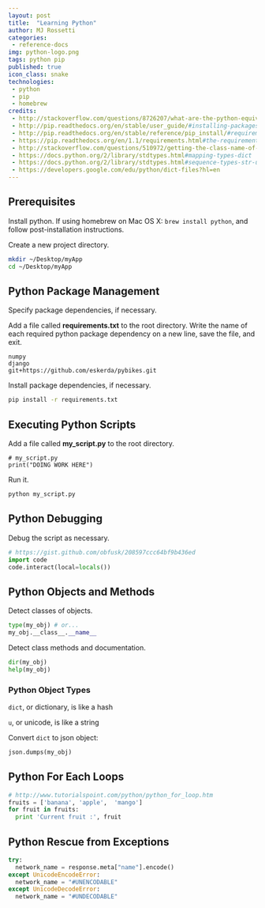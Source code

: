 ```yaml
---
layout: post
title:  "Learning Python"
author: MJ Rossetti
categories:
 - reference-docs
img: python-logo.png
tags: python pip
published: true
icon_class: snake
technologies:
 - python
 - pip
 - homebrew
credits:  
 - http://stackoverflow.com/questions/8726207/what-are-the-python-equivalents-to-rubys-bundler-perls-carton
 - http://pip.readthedocs.org/en/stable/user_guide/#installing-packages
 - http://pip.readthedocs.org/en/stable/reference/pip_install/#requirements-file-format
 - https://pip.readthedocs.org/en/1.1/requirements.html#the-requirements-file-format
 - http://stackoverflow.com/questions/510972/getting-the-class-name-of-an-instance-in-python
 - https://docs.python.org/2/library/stdtypes.html#mapping-types-dict
 - https://docs.python.org/2/library/stdtypes.html#sequence-types-str-unicode-list-tuple-bytearray-buffer-xrange
 - https://developers.google.com/edu/python/dict-files?hl=en
---
```


## Prerequisites

Install python. If using homebrew on Mac OS X: `brew install python`, and follow post-installation instructions.

Create a new project directory.

```` sh
mkdir ~/Desktop/myApp
cd ~/Desktop/myApp
````

## Python Package Management

Specify package dependencies, if necessary.

Add a file called **requirements.txt** to the root directory. Write the name of each required python package dependency on a new line, save the file, and exit.

    numpy
    django
    git+https://github.com/eskerda/pybikes.git

Install package dependencies, if necessary.

```` sh
pip install -r requirements.txt
````

## Executing Python Scripts

Add a file called **my_script.py** to the root directory.

    # my_script.py
    print("DOING WORK HERE")

Run it.

```` sh
python my_script.py
````

## Python Debugging

Debug the script as necessary.

```` py
# https://gist.github.com/obfusk/208597ccc64bf9b436ed
import code
code.interact(local=locals())
````

## Python Objects and Methods

Detect classes of objects.

```` py
type(my_obj) # or...
my_obj.__class__.__name__
````

Detect class methods and documentation.

```` py
dir(my_obj)
help(my_obj)
````

### Python Object Types

`dict`, or dictionary, is like a hash

`u`, or unicode, is like a string

Convert `dict` to json object:

```` py
json.dumps(my_obj)
````

## Python For Each Loops

```` py
# http://www.tutorialspoint.com/python/python_for_loop.htm
fruits = ['banana', 'apple',  'mango']
for fruit in fruits:
  print 'Current fruit :', fruit
````

## Python Rescue from Exceptions

```` py
try:
  network_name = response.meta["name"].encode()
except UnicodeEncodeError:
  network_name = "#UNENCODABLE"
except UnicodeDecodeError:
  network_name = "#UNDECODABLE"
````
